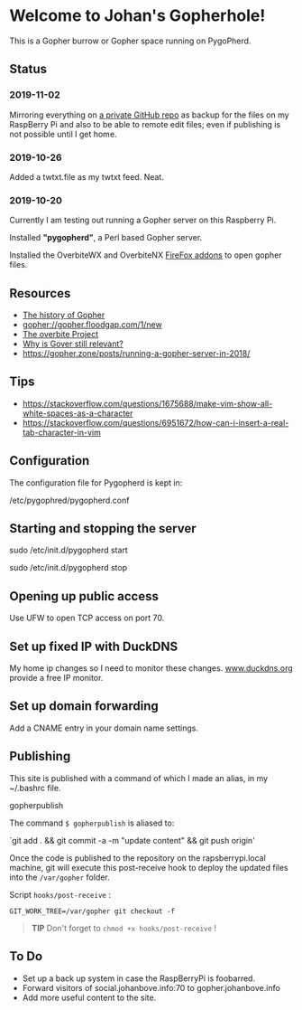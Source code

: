 # Welcome to Johan's Gopherhole!

This is a Gopher burrow or Gopher space running on PygoPherd.

## Status

### 2019-11-02

Mirroring everything on [a private GitHub
repo](https://github.com/johanbove/gopherhole) as backup for the
files on my RaspBerry Pi and also to be able to remote edit files;
even if publishing is not possible until I get home.

### 2019-10-26

Added a twtxt.file as my twtxt feed. Neat.

### 2019-10-20

Currently I am testing out running a Gopher server on this Raspberry Pi.

Installed **"pygopherd"**, a Perl based Gopher server.

Installed the OverbiteWX and OverbiteNX [FireFox
addons](https://addons.mozilla.org/en-US/firefox/user/1605919/) to
open gopher files.

## Resources

- [The history of Gopher](https://prgmr.com/blog/gopher/2018/08/23/gopher.html)
- <gopher://gopher.floodgap.com/1/new>
- [The overbite Project](https://gopher.floodgap.com/overbite/)
- [Why is Gover still relevant?](https://gopher.floodgap.com/overbite/relevance.html)
- <https://gopher.zone/posts/running-a-gopher-server-in-2018/>

## Tips

- <https://stackoverflow.com/questions/1675688/make-vim-show-all-white-spaces-as-a-character>
- <https://stackoverflow.com/questions/6951672/how-can-i-insert-a-real-tab-character-in-vim>

## Configuration

The configuration file for Pygopherd is kept in:

  /etc/pygophred/pygopherd.conf

## Starting and stopping the server

  sudo /etc/init.d/pygopherd start

  sudo /etc/init.d/pygopherd stop

## Opening up public access

Use UFW to open TCP access on port 70.

## Set up fixed IP with DuckDNS

My home ip changes so I need to monitor these changes.
www.duckdns.org provide a free IP monitor.

## Set up domain forwarding

Add a CNAME entry in your domain name settings.

## Publishing

This site is published with a command of which I made an alias, in my
~/.bashrc file.

   gopherpublish   

The command `$ gopherpublish` is aliased to:

  `git add . && git commit -a -m "update content" && git push origin'

Once the code is published to the repository on the rapsberrypi.local
machine, git will execute this post-receive hook to deploy the
updated files into the `/var/gopher` folder.

Script `hooks/post-receive` :

	GIT_WORK_TREE=/var/gopher git checkout -f

> **TIP** Don't forget to `chmod +x hooks/post-receive` !

## To Do

- Set up a back up system in case the RaspBerryPi is foobarred.
- Forward visitors of social.johanbove.info:70 to
  gopher.johanbove.info
- Add more useful content to the site.
